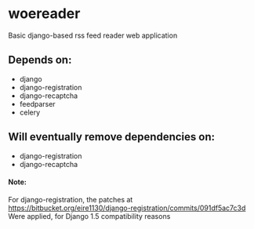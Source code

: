 woereader
=========

Basic django-based rss feed reader web application


Depends on:
-----------
- django
- django-registration
- django-recaptcha
- feedparser
- celery


Will eventually remove dependencies on:
----------------------------------------
- django-registration
- django-recaptcha

#### Note:
For django-registration, the patches at
https://bitbucket.org/eire1130/django-registration/commits/091df5ac7c3d
Were applied, for Django 1.5 compatibility reasons
